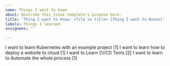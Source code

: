 ```yaml
---
name: Things I want to know
about: Describe this issue template's purpose here.
title: 'Thing I want to know: <file in title> [Thing I want to Knows]'
labels: Things I learned
assignees: ''

---
```



I want to learn Kubernetes with an example project [1]
I want to learn how to deploy a website to cloud [1]
I want to Learn CI/CD Tools [2]
I want to learn to Automate the whole process [1]

